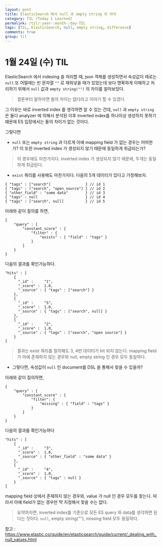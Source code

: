 ```yaml
---
layout: post
title: ElasticSearch 에서 null 과 empty string 의 차이
category: TIL (Today I Learned)
permalink: /til/:year-:month-:day-TIL
tags: [TIL, ElasticSearch, null, empty string, difference]
comments: true
group: til
---
```


# 1월 24일 (수) TIL

ElasticSearch 에서 indexing 을 처리할 때, json 객체를 생성하면서 속성값이 때로는 `null` 또 어떨때는 빈 문자열 `""` 로 채워넣을 때가 있었는데
보다 명확하게 이해하고 처리하기 위해서 `null` 값과 `empty string("")` 의 차이를 알아보았다.

<!--more-->

> <span class="evidence">결론부터 말하자면 둘의 차이는 없다라고 이야기 할 수 있겠다.</span>

그 이유는 바로 inverted index 를 생각하면 알 수 있는 건데, `null` 과 `empty string` 은 둘다 analyzer 에 의해서 분석된 이후
inverted index를 하나이상 생성하지 못하기 떄문에 ES 입장에서는 둘의 차이가 없는 것이다.

그렇다면

* `null` 또는 `empty string` 과 다르게 아예 mapping field 가 없는 경우는 어떠한가? 이 또한 inverted index 가 생성되지 않기 때문에 동일하게 취급되는가?

> 이 경우에도 마찬가지다. inverted index 가 생성되지 않기 때문에, 두개는 동일하게 취급된다.

* `exist` 쿼리를 사용해도 마찬가지다. 다음의 5개 데이터가 있다고 가정해보자.

```
{ "tags" : ["search"]                } // id 1
{ "tags" : ["search", "open_source"] } // id 2
{ "other_field" : "some data"        } // id 3
{ "tags" : null                      } // id 4
{ "tags" : ["search", null]          } // id 5
```

아래와 같이 질의를 하면,
```
{
    "query" : {
        "constant_score" : {
            "filter" : {
                "exists" : { "field" : "tags" }
            }
        }
    }
}
```

다음의 결과를 확인가능하다.
```
"hits" : [
    {
      "_id" :     "1",
      "_score" :  1.0,
      "_source" : { "tags" : ["search"] }
    },
    {
      "_id" :     "5",
      "_score" :  1.0,
      "_source" : { "tags" : ["search", null] }
    },
    {
      "_id" :     "2",
      "_score" :  1.0,
      "_source" : { "tags" : ["search", "open source"] }
    }
]
```

> 결과는 exist 쿼리를 질의해도 3, 4번 데이터가 hit 되지 않는다. mapping field 가 아예 존재하지 않는 경우와 null, empty string 인 경우 모두 동일하다.

* 그렇다면, 속성값이 `null` 인 document를 DSL 을 통해서 찾을 수 있을까?

아래와 같이 질의하면,
```
{
    "query" : {
        "constant_score" : {
            "filter": {
                "missing" : { "field" : "tags" }
            }
        }
    }
}
```

다음의 결과를 확인가능하다
```
"hits" : [
    {
      "_id" :     "3",
      "_score" :  1.0,
      "_source" : { "other_field" : "some data" }
    },
    {
      "_id" :     "4",
      "_score" :  1.0,
      "_source" : { "tags" : null }
    }
]
```

mapping field 상에서 존재하지 않는 경우와, value 가 null 인 경우 모두를 찾는다. 따라서 아예 field가 없는 경우만 딱 지정해서 찾을 수는 없다.


> 요약하자면, inverted index를 기준으로 모든 ES query 와 data를 생각하면 된다는 것이다. `null`, empty string(""), missing field 모두 동일하다.


참고 : https://www.elastic.co/guide/en/elasticsearch/guide/current/_dealing_with_null_values.html

